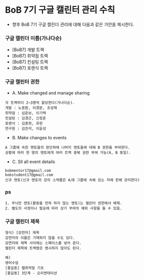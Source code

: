 BoB 7기 구글 캘린터 관리 수칙
=============================

* 향후 BoB 7기 구글 캘린더 관리에 대해 다음과 같은 가안을 제시한다.

### 구글 캘린더 이름(가나다순)
* [BoB7] 개발 트랙
* [BoB7] 취약점 트랙
* [BoB7] 컨설팅 트랙
* [BoB7] 포렌식 트랙

### 구글 캘린터 권한

* A. Make changed and manage sharing
```
각 트랙마다 2~3명씩 할당한다(가나다순).
개발 : 노용환, 이경문, 조성재
취약점 : 심준보, 이기택
컨설팅 : 김경곤, 신정훈
포렌식 : 김종현, 유현
연구원 : 김진석, 이윤성
```

* B. Make changes to events
```
A 그룹에 속한 멘토들의 판단하에 나머지 멘토들에 대해 B 권한을 부여한다.
상황에 따라 한 명의 멘토에게 여러 트랙 중복 권한 부여 가능(A, B 동일).
```

* C. Sll all event details
```
bobmentor17@gmail.com
bobstudent17@gmail.com
신규 멘토(신규 멘토의 강의 스케쥴은 A/B 그룹에 속해 있는 자에 한해 관리한다)
```

### ps
```
1. 무늬만 멘토(활동을 전혀 하지 않는 멘토)는 캘린터 권한에서 배제.
2. 별도의 사정이나 필요에 따라 상기 부여의 예외 사항을 둘 수 있음.
```

### 구글 캘린더 제목
```
형식) [강연자] 제목
강연자의 이름은 기재하지 않을 수도 있다.
강연자와 제목 사이에는 스페이스를 넣어 준다.
캘린더 제목에 트랙명은 명시하지 않아도 된다.

예)
영어수업
[홍길동] 웹취약점 기초
[홍길동] 3단계 - 오리엔테이션

```
